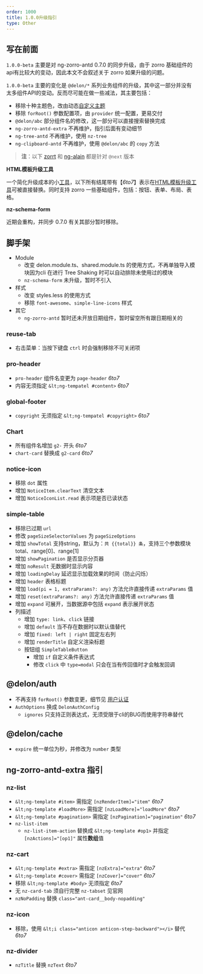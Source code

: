 ```yaml
---
order: 1000
title: 1.0.0升级指引
type: Other
---
```


## 写在前面

`1.0.0-beta` 主要是对 ng-zorro-antd 0.7.0 的同步升级，由于 zorro 基础组件的api有比较大的变动，因此本文不会叙述关于 zorro 如果升级的问题。

`1.0.0-beta` 主要的变化是 `@delon/*` 系列业务组件的升级，其中这一部分并没有太多组件API的变动。反而尽可能在做一些减法，其主要包括：

- 移除十种主题色，改由动态[自定义主题](http://ng-alain.com/theme)
- 移除 `forRoot()` 参数配置项，由 `provider` 统一配置，更易交付
- `@delon/abc` 部分组件名的修改，这一部分可以直接搜索替换完成
- `ng-zorro-antd-extra` 不再维护，指引后面有变动细节
- `ng-tree-antd` 不再维护，使用 `nz-tree`
- `ng-clipboard-antd` 不再维护，使用 `@delon/abc` 的 `copy` 方法

> **注**：以下 [zorrt](https://www.npmjs.com/package/ng-zorro-antd?activeTab=versions) 和 [ng-alain](https://www.npmjs.com/package/@delon/cli?activeTab=versions) 都是针对 `@next` 版本

**HTML模板升级工具**

一个简化升级成本的小[工具](/6to7)，以下所有结尾带有【_6to7_】表示在[HTML模板升级工具](/6to7)可被直接替换。同时支持 zorro 一些基础组件，包括：按钮、表单、布局、表格。

**nz-schema-form**

近期会重构，并同步 0.7.0 有关其部分暂时移除。

## 脚手架

- Module
    - 改变 delon.module.ts、shared.module.ts 的使用方式，不再单独导入模块因为cli 在进行 Tree Shaking 时可以自动排除未使用过的模块
    - `nz-schema-form` 未升级，暂时不引入
- 样式
    - 改变 styles.less 的使用方式
    - 移除 `font-awesome`、`simple-line-icons` 样式
- 其它
    - `ng-zorro-antd` 暂时还未开放日期组件，暂时留空所有跟日期相关的

### reuse-tab

- 右击菜单：当按下键盘 `ctrl` 时会强制移除不可关闭项

### pro-header

- `pro-header` 组件名变更为 `page-header` _6to7_
- 内容无须指定 `&lt;ng-tempatel #content>` _6to7_

### global-footer

- `copyright` 无须指定 `&lt;ng-tempatel #copyright>` _6to7_

### Chart

- 所有组件名增加 `g2-` 开头 _6to7_
- `chart-card` 替换成 `g2-card` _6to7_

### notice-icon

- 移除 `dot` 属性
- 增加 `NoticeItem.clearText` 清空文本
- 增加 `NoticeIconList.read` 表示项是否已读状态

### simple-table

- 移除已过期 `url`
- 修改 `pageSizeSelectorValues` 为 `pageSizeOptions`
- 增加 `showTotal` 支持string，默认为：`共 {{total}} 条`，支持三个参数模块 total、range[0]、range[1]
- 增加 `showPagination` 是否显示分页器
- 增加 `noResult` 无数据时显示内容
- 增加 `loadingDelay` 延迟显示加载效果的时间（防止闪烁）
- 增加 `header` 表格标题
- 增加 `load(pi = 1, extraParams?: any)` 方法允许直接传递 `extraParams` 值
- 增加 `reset(extraParams?: any)` 方法允许直接传递 `extraParams` 值
- 增加 `expand` 可展开，当数据源中包括 `expand` 表示展开状态
- 列描述
	- 增加 `type: link`、`click` 链接
	- 增加 `default` 当不存在数据时以默认值替代
	- 增加 `fixed: left | right` 固定左右列
	- 增加 `renderTitle` 自定义渲染标题
    - 按钮组 `SimpleTableButton`
        - 增加 `if` 自定义条件表达式
        - 修改 `click` 中 `type=modal` 只会在当有传回值时才会触发回调

## @delon/auth

- 不再支持 `forRoot()` 参数变更，细节见 [用户认证](/docs/auth)
- `AuthOptions` 换成 `DelonAuthConfig`
    - `ignores` 只支持正则表达式，无须受限于cli的BUG而使用字符串替代

## @delon/cache

- `expire` 统一单位为秒，并修改为 `number` 类型

## ng-zorro-antd-extra 指引

### nz-list

- `&lt;ng-template #item>` 需指定 `[nzRenderItem]="item"` _6to7_
- `&lt;ng-template #loadMore>` 需指定 `[nzLoadMore]="loadMore"` _6to7_
- `&lt;ng-template #pagination>` 需指定 `[nzPagination]="pagination"` _6to7_
- `nz-list-item`
    - `nz-list-item-action` 替换成 `&lt;ng-template #op1>` 并指定 `[nzActions]="[op1]"` 属性**数组**值

### nz-cart

- `&lt;ng-template #extra>` 需指定 `[nzExtra]="extra"` _6to7_
- `&lt;ng-template #cover>` 需指定 `[nzCover]="cover"` _6to7_
- 移除 `&lt;ng-template #body>` 无须指定 _6to7_
- 无 `nz-card-tab` 须自行完整 `nz-tabset` 见官网
- `nzNoPadding` 替换 `class="ant-card__body-nopadding"`

### nz-icon

- 移除，使用 `&lt;i class="anticon anticon-step-backward"></i>` 替代 _6to7_

### nz-divider

- `nzTitle` 替换 `nzText` _6to7_

